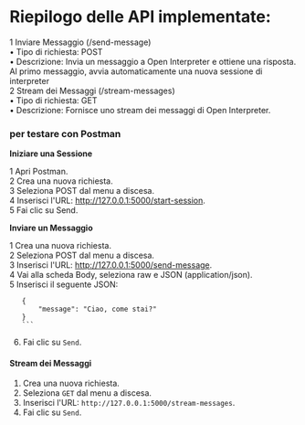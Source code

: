 # Riepilogo delle API implementate:                                                                                       
   1 Inviare Messaggio (/send-message)                                                                                                                      
      • Tipo di richiesta: POST                                                                                                                             
      • Descrizione: Invia un messaggio a Open Interpreter e ottiene una risposta. Al primo messaggio, avvia automaticamente una nuova sessione di interpreter                                                                          
   2 Stream dei Messaggi (/stream-messages)                                                                                                                 
      • Tipo di richiesta: GET                                                                                                                              
      • Descrizione: Fornisce uno stream dei messaggi di Open Interpreter.  







### per testare con Postman                                                                   
                                                                                                                                                            
**Iniziare una Sessione**                                                                    
                                                                                                                                                            
   1 Apri Postman.                                                                                                                                          
   2 Crea una nuova richiesta.                                                                                                                              
   3 Seleziona POST dal menu a discesa.                                                                                                                     
   4 Inserisci l'URL: http://127.0.0.1:5000/start-session.                                                                                                  
   5 Fai clic su Send.                                                                                                                                      
                                                                                                                                                            
**Inviare un Messaggio**                                                                    
                                                                                                                                                            
   1 Crea una nuova richiesta.                                                                                                                              
   2 Seleziona POST dal menu a discesa.                                                                                                                     
   3 Inserisci l'URL: http://127.0.0.1:5000/send-message.                                                                                                   
   4 Vai alla scheda Body, seleziona raw e JSON (application/json).                                                                                         
   5 Inserisci il seguente JSON:                                                                                                                            
                                                                                                                                                            
                                                                                                                                                            
       {                                                                                                                                                    
           "message": "Ciao, come stai?"                                                                                                                    
       }                                                                                                                                                    
       ```                                                                                                                                                  
   6. Fai clic su `Send`.                                                                                                                                   
                                                                                                                                                            
   #### Stream dei Messaggi                                                                                                                                 
   1. Crea una nuova richiesta.                                                                                                                             
   2. Seleziona `GET` dal menu a discesa.                                                                                                                   
   3. Inserisci l'URL: `http://127.0.0.1:5000/stream-messages`.                                                                                             
   4. Fai clic su `Send`.                                               
